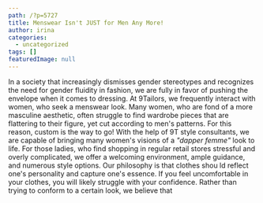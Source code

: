 ```yaml
---
path: /?p=5727
title: Menswear Isn't JUST for Men Any More!
author: irina
categories: 
  - uncategorized
tags: []
featuredImage: null
---
```

In a society that increasingly dismisses gender stereotypes and recognizes the need for gender fluidity in fashion, we are fully in favor of pushing the envelope when it comes to dressing. At 9Tailors, we frequently interact with women, who seek a menswear look. Many women, who are fond of a more masculine aesthetic, often struggle to find wardrobe pieces that are flattering to their figure, yet cut according to men's patterns. For this reason, custom is the way to go! With the help of 9T style consultants, we are capable of bringing many women's visions of a _"dapper femme"_ look to life. For those ladies, who find shopping in regular retail stores stressful and overly complicated, we offer a welcoming environment, ample guidance, and numerous style options. Our philosophy is that clothes shou ld reflect one's personality and capture one's essence. If you feel uncomfortable in your clothes, you will likely struggle with your confidence. Rather than trying to conform to a certain look, we believe that